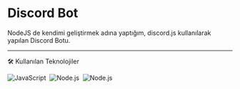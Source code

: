 # Discord Bot 
NodeJS de kendimi geliştirmek adına yaptığım, discord.js kullanılarak yapılan Discord Botu.
<hr>
 🛠  Kullanılan Teknolojiler

![JavaScript](https://img.shields.io/badge/-JavaScript-05122A?style=flat&logo=javascript)&nbsp;
![Node.js](https://img.shields.io/badge/-Node.js-05122A?style=flat&logo=node.js)&nbsp;
![Node.js](https://img.shields.io/badge/-Discord.js-05122A?style=flat&logo=discord.js)&nbsp;

